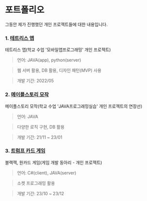 # 포트폴리오
그동안 제가 진행했던 개인 프로젝트들에 대한 내용입니다.

### 1. [테트리스 앱](https://github.com/slllldka/Tetris_App)
테트리스 앱(학교 수업 '모바일앱프로그래밍' 개인 프로젝트)<br>

>언어: JAVA(app), python(server)<br>

>웹 서버 활용, DB 활용, 디자인 패턴(MVP) 사용<br>

>개발 기간: 2022/05

### 2. [메이플스토리 모작](https://github.com/slllldka/MyGame)
메이플스토리 모작(학교 수업 'JAVA프로그래밍실습' 개인 프로젝트의 연장선)<br>

>언어: JAVA<br>

>다양한 로직 구현, DB 활용<br>

>개발 기간: 21/11 ~ 23/01

### 3. [트럼프 카드 게임](https://github.com/slllldka/Trump_Card_Game)
블랙잭, 원카드 게임(게임 개발 동아리 - 개인 프로젝트)<br>

>언어: C#(client), JAVA(server)<br>

>소켓 프로그래밍 활용<br>

>개발 기간: 23/10 ~ 23/12
